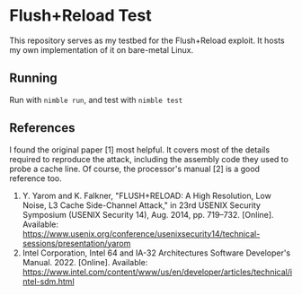 # Flush+Reload Test

This repository serves as my testbed for the Flush+Reload exploit. It hosts my
own implementation of it on bare-metal Linux.


## Running

Run with `nimble run`, and test with `nimble test`


## References

I found the original paper \[1\] most helpful. It covers most of the details
required to reproduce the attack, including the assembly code they used to probe
a cache line. Of course, the processor's manual \[2\] is a good reference too.

1. Y. Yarom and K. Falkner, "FLUSH+RELOAD: A High Resolution, Low Noise, L3
   Cache Side-Channel Attack," in 23rd USENIX Security Symposium (USENIX
   Security 14), Aug. 2014, pp. 719–732. \[Online\]. Available:
   https://www.usenix.org/conference/usenixsecurity14/technical-sessions/presentation/yarom
2. Intel Corporation, Intel 64 and IA-32 Architectures Software Developer's
   Manual. 2022. \[Online\]. Available:
   https://www.intel.com/content/www/us/en/developer/articles/technical/intel-sdm.html
